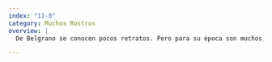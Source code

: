 ```yaml
---
index: "11-0"
category: Muchos Rostros
overview: |
  De Belgrano se conocen pocos retratos. Pero para su época son muchos, ya que era complicado hacerlos. Fueron realizados por distintos artistas y con una variedad de técnicas. Las pinturas eran encargos costosos y estaban destinadas al ámbito íntimo, mientras que las estampas buscaron homenajearlo públicamente.

--- 
```


